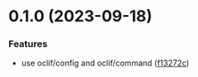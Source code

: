 # 0.1.0 (2023-09-18)


### Features

* use oclif/config and oclif/command ([f13272c](https://github.com/oclif/plugin-test-cjs-config/commit/f13272cf9c187aafadaa11f657a14abc318b8317))




